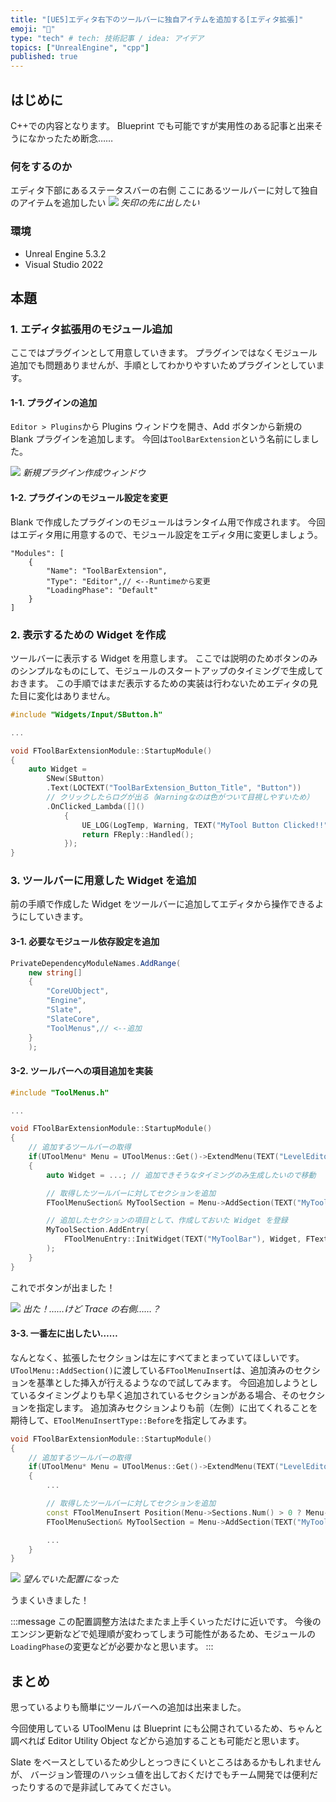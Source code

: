 ```yaml
---
title: "[UE5]エディタ右下のツールバーに独自アイテムを追加する[エディタ拡張]"
emoji: "👻"
type: "tech" # tech: 技術記事 / idea: アイデア
topics: ["UnrealEngine", "cpp"]
published: true
---
```


## はじめに

C++での内容となります。
Blueprint でも可能ですが実用性のある記事と出来そうになかったため断念……

### 何をするのか

エディタ下部にあるステータスバーの右側
ここにあるツールバーに対して独自のアイテムを追加したい
![](/images/ue-toolbar-extension/editor-before.png)
_矢印の先に出したい_

### 環境

- Unreal Engine 5.3.2
- Visual Studio 2022

## 本題

### 1. エディタ拡張用のモジュール追加

ここではプラグインとして用意していきます。
プラグインではなくモジュール追加でも問題ありませんが、手順としてわかりやすいためプラグインとしています。

#### 1-1. プラグインの追加

`Editor > Plugins`から Plugins ウィンドウを開き、Add ボタンから新規の Blank プラグインを追加します。
今回は`ToolBarExtension`という名前にしました。

![](/images/ue-toolbar-extension/new-plugin.png)
_新規プラグイン作成ウィンドウ_

#### 1-2. プラグインのモジュール設定を変更

Blank で作成したプラグインのモジュールはランタイム用で作成されます。
今回はエディタ用に用意するので、モジュール設定をエディタ用に変更しましょう。

```cpp:ToolBarExtension.uplugin
"Modules": [
    {
        "Name": "ToolBarExtension",
        "Type": "Editor",// <--Runtimeから変更
        "LoadingPhase": "Default"
    }
]
```

### 2. 表示するための Widget を作成

ツールバーに表示する Widget を用意します。
ここでは説明のためボタンのみのシンプルなものにして、モジュールのスタートアップのタイミングで生成しておきます。
この手順ではまだ表示するための実装は行わないためエディタの見た目に変化はありません。

```cpp:ToolBarExtension.cpp
#include "Widgets/Input/SButton.h"

...

void FToolBarExtensionModule::StartupModule()
{
    auto Widget =
        SNew(SButton)
        .Text(LOCTEXT("ToolBarExtension_Button_Title", "Button"))
        // クリックしたらログが出る（Warningなのは色がついて目視しやすいため）
        .OnClicked_Lambda([]()
            {
                UE_LOG(LogTemp, Warning, TEXT("MyTool Button Clicked!!"));
                return FReply::Handled();
            });
}
```

### 3. ツールバーに用意した Widget を追加

前の手順で作成した Widget をツールバーに追加してエディタから操作できるようにしていきます。

#### 3-1. 必要なモジュール依存設定を追加

```cs:ToolBarExtension.Build.cs
PrivateDependencyModuleNames.AddRange(
    new string[]
    {
        "CoreUObject",
        "Engine",
        "Slate",
        "SlateCore",
        "ToolMenus",// <--追加
    }
    );
```

#### 3-2. ツールバーへの項目追加を実装

```cpp:ToolBarExtension.cpp
#include "ToolMenus.h"

...

void FToolBarExtensionModule::StartupModule()
{
    // 追加するツールバーの取得
    if(UToolMenu* Menu = UToolMenus::Get()->ExtendMenu(TEXT("LevelEditor.StatusBar.ToolBar")))
    {
        auto Widget = ...; // 追加できそうなタイミングのみ生成したいので移動

        // 取得したツールバーに対してセクションを追加
        FToolMenuSection& MyToolSection = Menu->AddSection(TEXT("MyTool"), FText::GetEmpty(), FToolMenuInsert(NAME_None, EToolMenuInsertType::First));

        // 追加したセクションの項目として、作成しておいた Widget を登録
        MyToolSection.AddEntry(
            FToolMenuEntry::InitWidget(TEXT("MyToolBar"), Widget, FText::GetEmpty(), true, false)
        );
    }
}
```

これでボタンが出ました！

![](/images/ue-toolbar-extension/editor-after.png)
_出た！……けど Trace の右側……？_

#### 3-3. 一番左に出したい……

なんとなく、拡張したセクションは左にすべてまとまっていてほしいです。
`UToolMenu::AddSection()`に渡している`FToolMenuInsert`は、追加済みのセクションを基準とした挿入が行えるようなので試してみます。
今回追加しようとしているタイミングよりも早く追加されているセクションがある場合、そのセクションを指定します。
追加済みセクションよりも前（左側）に出てくれることを期待して、`EToolMenuInsertType::Before`を指定してみます。

```cpp:ToolBarExtension.cpp
void FToolBarExtensionModule::StartupModule()
{
    // 追加するツールバーの取得
    if(UToolMenu* Menu = UToolMenus::Get()->ExtendMenu(TEXT("LevelEditor.StatusBar.ToolBar")))
    {
        ...

        // 取得したツールバーに対してセクションを追加
        const FToolMenuInsert Position(Menu->Sections.Num() > 0 ? Menu->Sections[0].Name : NAME_None, EToolMenuInsertType::Before);// <-- 追加
        FToolMenuSection& MyToolSection = Menu->AddSection(TEXT("MyTool"), FText::GetEmpty(), Position);

        ...
    }
}
```

![](/images/ue-toolbar-extension/editor-final.png)
_望んでいた配置になった_

うまくいきました！

:::message
この配置調整方法はたまたま上手くいっただけに近いです。
今後のエンジン更新などで処理順が変わってしまう可能性があるため、モジュールの`LoadingPhase`の変更などが必要かなと思います。
:::

## まとめ

思っているよりも簡単にツールバーへの追加は出来ました。

今回使用している UToolMenu は Blueprint にも公開されているため、ちゃんと調べれば Editor Utility Object などから追加することも可能だと思います。

Slate をベースとしているため少しとっつきにくいところはあるかもしれませんが、
バージョン管理のハッシュ値を出しておくだけでもチーム開発では便利だったりするので是非試してみてください。
